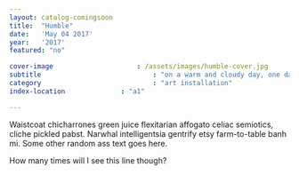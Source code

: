 ```yaml
---
layout: catalog-comingsoon
title:  "Humble"
date:   'May 04 2017'
year:	'2017'
featured: "no"

cover-image						: /assets/images/humble-cover.jpg
subtitle							: "on a warm and cloudy day, one day before rain poured from the clouds"
category							: "art installation"
index-location				: "a1"

---
```


Waistcoat chicharrones green juice flexitarian affogato celiac semiotics, cliche pickled pabst. Narwhal intelligentsia gentrify etsy farm-to-table banh mi.
Some other random ass text goes here.

How many times will I see this line though?